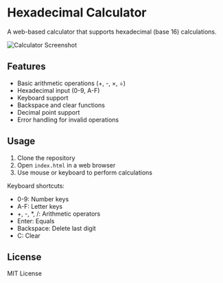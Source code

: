 # Hexadecimal Calculator

A web-based calculator that supports hexadecimal (base 16) calculations.

![Calculator Screenshot]([/screenshot.png](https://files.catbox.moe/juoq1d.png))

## Features
- Basic arithmetic operations (+, -, ×, ÷)
- Hexadecimal input (0-9, A-F)
- Keyboard support
- Backspace and clear functions
- Decimal point support
- Error handling for invalid operations

## Usage
1. Clone the repository
2. Open `index.html` in a web browser
3. Use mouse or keyboard to perform calculations

Keyboard shortcuts:
- 0-9: Number keys
- A-F: Letter keys
- +, -, *, /: Arithmetic operators
- Enter: Equals
- Backspace: Delete last digit
- C: Clear

## License
MIT License
